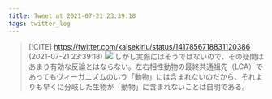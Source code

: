 ```yaml
---
title: Tweet at 2021-07-21 23:39:18
tags: twitter_log
---
```


> [!CITE] https://twitter.com/kaisekiriu/status/1417856718831120386 (2021-07-21 23:39:18)
> ![](https://twitter.com/kaisekiriu/status/1417856718831120386)
> しかし実際にはそうではないので、その疑問はあまり有効な反論とはならない。左右相性動物の最終共通祖先（LCA）であってもヴィーガニズムのいう「動物」には含まれないのだから、それよりも早くに分岐した生物が「動物」に含まれないことは自明である。

